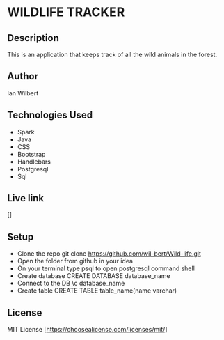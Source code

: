 # WILDLIFE TRACKER

## Description
This is an application that keeps track of all the wild animals in the forest.

## Author
Ian Wilbert

## Technologies Used
* Spark
* Java
* CSS
* Bootstrap
* Handlebars
* Postgresql
* Sql

## Live link
[]

## Setup
* Clone the repo git clone https://github.com/wil-bert/Wild-life.git
* Open the folder from github in your idea
* On your terminal type psql to open postgresql command shell
* Create database CREATE DATABASE database_name
* Connect to the DB \c database_name
* Create table CREATE TABLE table_name(name varchar)

## License
MIT License [https://choosealicense.com/licenses/mit/]
